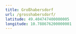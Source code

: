 ```yaml
---
title: Großhabersdorf
url: /grosshabersdorf/
latitude: 49.404747400000005
longitude: 10.788676200000001
---
```

